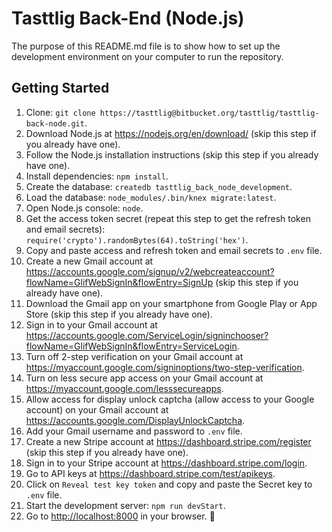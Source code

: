 # Tasttlig Back-End (Node.js)

The purpose of this README.md file is to show how to set up the development environment on your computer to run the repository.

## Getting Started

1. Clone: `git clone https://tasttlig@bitbucket.org/tasttlig/tasttlig-back-node.git`.
2. Download Node.js at <https://nodejs.org/en/download/> (skip this step if you already have one).
3. Follow the Node.js installation instructions (skip this step if you already have one).
4. Install dependencies: `npm install`.
5. Create the database: `createdb tasttlig_back_node_development`.
6. Load the database: `node_modules/.bin/knex migrate:latest`.
7. Open Node.js console: `node`.
8. Get the access token secret (repeat this step to get the refresh token and email secrets): `require('crypto').randomBytes(64).toString('hex')`.
9. Copy and paste access and refresh token and email secrets to `.env` file.
10. Create a new Gmail account at <https://accounts.google.com/signup/v2/webcreateaccount?flowName=GlifWebSignIn&flowEntry=SignUp> (skip this step if you already have one).
11. Download the Gmail app on your smartphone from Google Play or App Store (skip this step if you already have one).
12. Sign in to your Gmail account at <https://accounts.google.com/ServiceLogin/signinchooser?flowName=GlifWebSignIn&flowEntry=ServiceLogin>.
13. Turn off 2-step verification on your Gmail account at <https://myaccount.google.com/signinoptions/two-step-verification>.
14. Turn on less secure app access on your Gmail account at <https://myaccount.google.com/lesssecureapps>.
15. Allow access for display unlock captcha (allow access to your Google account) on your Gmail account at <https://accounts.google.com/DisplayUnlockCaptcha>.
16. Add your Gmail username and password to `.env` file.
17. Create a new Stripe account at <https://dashboard.stripe.com/register> (skip this step if you already have one).
18. Sign in to your Stripe account at <https://dashboard.stripe.com/login>.
19. Go to API keys at <https://dashboard.stripe.com/test/apikeys>.
20. Click on `Reveal test key token` and copy and paste the Secret key to `.env` file.
21. Start the development server: `npm run devStart`.
22. Go to <http://localhost:8000> in your browser. :tada:
